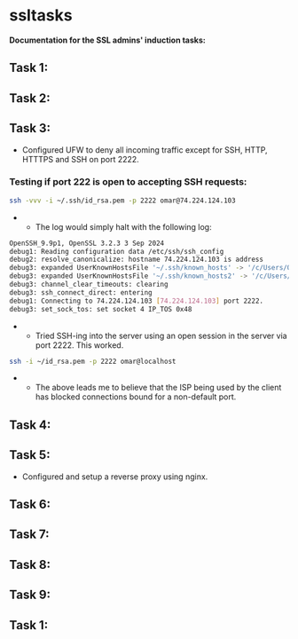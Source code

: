 # ssltasks
**Documentation for the SSL admins' induction tasks:**
## Task 1:

## Task 2:

## Task 3:
- Configured UFW to deny all incoming traffic except for SSH, HTTP, HTTTPS and SSH on port 2222.
### Testing if port 222 is open to accepting SSH requests:
```bash
ssh -vvv -i ~/.ssh/id_rsa.pem -p 2222 omar@74.224.124.103
```
- - The log would simply halt with the following log:
```bash
OpenSSH_9.9p1, OpenSSL 3.2.3 3 Sep 2024
debug1: Reading configuration data /etc/ssh/ssh_config
debug2: resolve_canonicalize: hostname 74.224.124.103 is address
debug3: expanded UserKnownHostsFile '~/.ssh/known_hosts' -> '/c/Users/Omarn/.ssh/known_hosts'
debug3: expanded UserKnownHostsFile '~/.ssh/known_hosts2' -> '/c/Users/Omarn/.ssh/known_hosts2'
debug3: channel_clear_timeouts: clearing
debug3: ssh_connect_direct: entering
debug1: Connecting to 74.224.124.103 [74.224.124.103] port 2222.
debug3: set_sock_tos: set socket 4 IP_TOS 0x48
```
- - Tried SSH-ing into the server using an open session in the server via port 2222. This worked.
```bash
ssh -i ~/id_rsa.pem -p 2222 omar@localhost
```
- - The above leads me to believe that the ISP being used by the client has blocked connections bound for a non-default port.


## Task 4:

## Task 5:
- Configured and setup a reverse proxy using nginx.

## Task 6:


## Task 7:


## Task 8:


## Task 9:


## Task 1:
